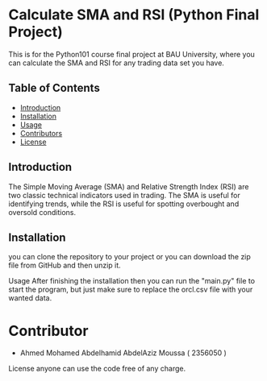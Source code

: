 # Calculate SMA and RSI (Python Final Project)

This is for the Python101 course final project at BAU University, where you can calculate the SMA and RSI for any trading data set you have. 

## Table of Contents
- [Introduction](#introduction)
- [Installation](#installation)
- [Usage](#usage)
- [Contributors](#contributors)
- [License](#license)

## Introduction
The Simple Moving Average (SMA) and Relative Strength Index (RSI) are two classic technical indicators used in trading. The SMA is useful for identifying trends, while the RSI is useful for spotting overbought and oversold conditions.

## Installation
you can clone the repository to your project or you can download the zip file from GitHub and then unzip it.


Usage
After finishing the installation then you can run the "main.py" file to start the program, but just make sure to replace the orcl.csv file with your wanted data.

# Contributor
- Ahmed Mohamed Abdelhamid AbdelAziz Moussa ( 2356050 )


License
anyone can use the code free of any charge.


